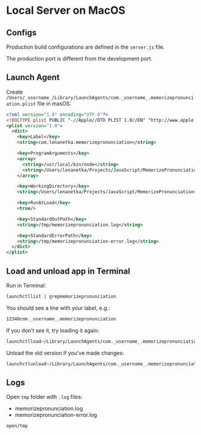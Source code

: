 # Local Server on MacOS

## Configs

Production build configurations are defined in the `server.js` file.

The production port is different from the development port.

## Launch Agent

Create `/Users/_username_/Library/LaunchAgents/com._username_.memorizepronunciation.plist` file in masOS:

```xml
<?xml version="1.0" encoding="UTF-8"?>
<!DOCTYPE plist PUBLIC "-//Apple//DTD PLIST 1.0//EN" "http://www.apple.com/DTDs/PropertyList-1.0.dtd">
<plist version="1.0">
  <dict>
    <key>Label</key>
    <string>com.lenanetka.memorizepronunciation</string>

    <key>ProgramArguments</key>
    <array>
      <string>/usr/local/bin/node</string>
      <string>/Users/lenanetka/Projects/JavaScript/MemorizePronunciation/server.js</string>
    </array>

    <key>WorkingDirectory</key>
    <string>/Users/lenanetka/Projects/JavaScript/MemorizePronunciation</string>

    <key>RunAtLoad</key>
    <true/>

    <key>StandardOutPath</key>
    <string>/tmp/memorizepronunciation.log</string>

    <key>StandardErrorPath</key>
    <string>/tmp/memorizepronunciation-error.log</string>
  </dict>
</plist>
```

## Load and unload app in Terminal

Run in Terminal:

```bash
launchctllist | grepmemorizepronunciation
```

You should see a line with your label, e.g.:

```bash
12340com._username_.memorizepronunciation
```

If you don’t see it, try loading it again:

```bash
launchctlload~/Library/LaunchAgents/com._username_.memorizepronunciation.plist
```

Unload the old version if you've made changes:

```bash
launchctlunload~/Library/LaunchAgents/com._username_.memorizepronunciation.plist
```

## Logs

Open `tmp` folder with `.log` files:

* memorizepronunciation.log
* memorizepronunciation-error.log

```bash
open/tmp
```
